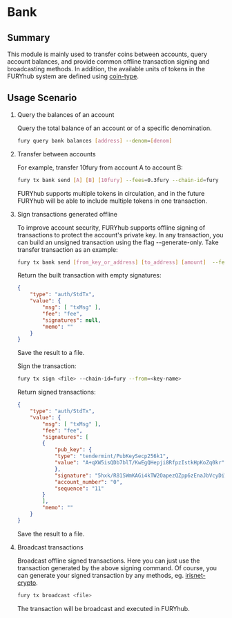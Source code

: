 # Bank

## Summary

This module is mainly used to transfer coins between accounts, query account balances, and provide common offline transaction signing and broadcasting methods. In addition, the available units of tokens in the FURYhub system are defined using [coin-type](../concepts/coin-type.md).

## Usage Scenario

1. Query the balances of an account

    Query the total balance of an account or of a specific denomination.

    ```bash
    fury query bank balances [address] --denom=[denom]
    ```

2. Transfer between accounts

    For example, transfer 10fury from account A to account B:

    ```bash
    fury tx bank send [A] [B] [10fury] --fees=0.3fury --chain-id=fury
    ```

    FURYhub supports multiple tokens in circulation, and in the future FURYhub will be able to include multiple tokens in one transaction.

3. Sign transactions generated offline

    To improve account security, FURYhub supports offline signing of transactions to protect the account's private key. In any transaction, you can build an unsigned transaction using the flag --generate-only. Take transfer transaction as an example:

    ```bash
    fury tx bank send [from_key_or_address] [to_address] [amount]  --fees=0.3fury --generate-only
    ```

    Return the built transaction with empty signatures:

    ```json
    {
        "type": "auth/StdTx",
        "value": {
            "msg": [ "txMsg" ],
            "fee": "fee",
            "signatures": null,
            "memo": ""
        }
    }
    ```

    Save the result to a file.

    Sign the transaction:

    ```bash
    fury tx sign <file> --chain-id=fury --from=<key-name>
    ```

    Return signed transactions:

    ```json
    {
        "type": "auth/StdTx",
        "value": {
            "msg": [ "txMsg" ],
            "fee": "fee",
            "signatures": [
            {
                "pub_key": {
                "type": "tendermint/PubKeySecp256k1",
                "value": "A+qXW5isQDb7blT/KwEgQHepji8RfpzIstkHpKoZq0kr"
                },
                "signature": "5hxk/R81SWmKAGi4kTW2OapezQZpp6zEnaJbVcyDiWRfgBm4Uejq8+CDk6uzk0aFSgAZzz06E014UkgGpelU7w==",
                "account_number": "0",
                "sequence": "11"
            }
            ],
            "memo": ""
        }
    }
    ```

    Save the result to a file.

4. Broadcast transactions

    Broadcast offline signed transactions. Here you can just use the transaction generated by the above signing command. Of course, you can generate your signed transaction by any methods, eg. [irisnet-crypto](https://github.com/irisnet/irisnet-crypto).

    ```bash
    fury tx broadcast <file>
    ```

    The transaction will be broadcast and executed in FURYhub.

